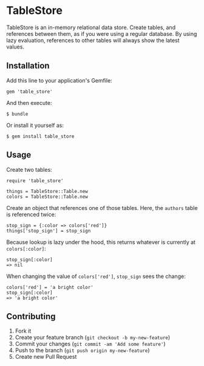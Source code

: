 # TableStore

TableStore is an in-memory relational data store. Create tables, and references between them, as if you were using a regular database. By using lazy evaluation, references to other tables will always show the latest values.
## Installation

Add this line to your application's Gemfile:

    gem 'table_store'

And then execute:

    $ bundle

Or install it yourself as:

    $ gem install table_store

## Usage

Create two tables:

    require 'table_store'
    
    things = TableStore::Table.new
    colors = TableStore::Table.new
    
Create an object that references one of those tables. Here, the `authors` table is referenced twice:

    stop_sign = {:color => colors['red']}
    things['stop_sign'] = stop_sign
    
Because lookup is lazy under the hood, this returns whatever is currently at `colors[:color]`:

    stop_sign[:color]
    => nil
    
When changing the value of `colors['red']`, `stop_sign` sees the change:

    colors['red'] = 'a bright color'
    stop_sign[:color]
    => 'a bright color'

## Contributing

1. Fork it
2. Create your feature branch (`git checkout -b my-new-feature`)
3. Commit your changes (`git commit -am 'Add some feature'`)
4. Push to the branch (`git push origin my-new-feature`)
5. Create new Pull Request
